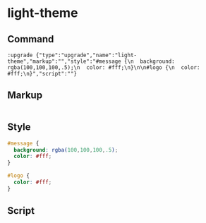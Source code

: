 # light-theme

## Command
```
:upgrade {"type":"upgrade","name":"light-theme","markup":"","style":"#message {\n  background: rgba(100,100,100,.5);\n  color: #fff;\n}\n\n#logo {\n  color: #fff;\n}","script":""}
```

## Markup
```html

```

## Style
```css
#message {
  background: rgba(100,100,100,.5);
  color: #fff;
}

#logo {
  color: #fff;
}
```

## Script
```javascript

```